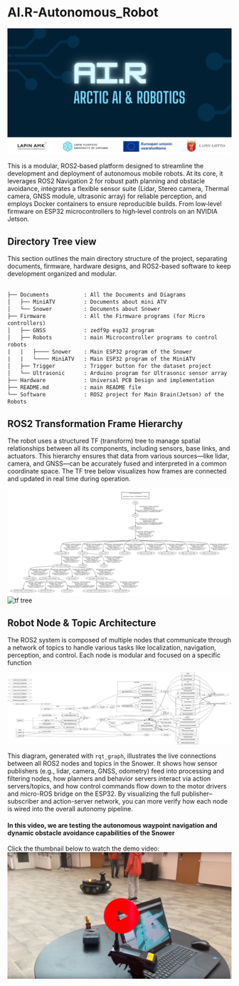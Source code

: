 # AI.R-Autonomous_Robot

![AI.R](Documents/readme_resource/AIR_background.png)

This is a modular, ROS2‑based platform designed to streamline the development and deployment of autonomous mobile robots. At its core, it leverages ROS2 Navigation 2 for robust path planning and obstacle avoidance, integrates a flexible sensor suite (Lidar, Stereo camera, Thermal camera, GNSS module, ultrasonic array) for reliable perception, and employs Docker containers to ensure reproducible builds. From low‑level firmware on ESP32 microcontrollers to high‑level controls on an NVIDIA Jetson.

## Directory Tree view
This section outlines the main directory structure of the project, separating documents, firmware, hardware designs, and ROS2-based software to keep development organized and modular.
```

├── Documents           : All the Documents and Diagrams
│   ├── MiniATV         : Documents about mini ATV
│   └── Snower          : Documents about Snower
├── Firmware            : All the Firmware programs (for Micro controllers)
│   ├── GNSS            : zedf9p esp32 program
│   ├── Robots          : main Microcontroller programs to control robots
|   |   ├──── Snower    : Main ESP32 program of the Snower
|   |   └──── MiniATV   : Main ESP32 program of the MiniATV
│   ├── Trigger         : Trigger button for the dataset project
│   └── Ultrasonic      : Arduino program for Ultrasonic sensor array
├── Hardware            : Universal PCB Design and implementation
├── README.md           : main README file
└── Software            : ROS2 project for Main Brain(Jetson) of the Robots 

```

## ROS2 Transformation Frame Hierarchy

The robot uses a structured TF (transform) tree to manage spatial relationships between all its components, including sensors, base links, and actuators. This hierarchy ensures that data from various sources—like lidar, camera, and GNSS—can be accurately fused and interpreted in a common coordinate space. The TF tree below visualizes how frames are connected and updated in real time during operation.

[![tf tree](Documents/readme_resource/tf_tree.png)](Documents/Snower/tf_tree.pdf)
![tf tree](Documents/readme_resource/urdf_tf.gif)

## Robot Node & Topic Architecture

The ROS2 system is composed of multiple nodes that communicate through a network of topics to handle various tasks like localization, navigation, perception, and control. Each node is modular and focused on a specific function

![RQT Graph](Documents/Snower/rosgraph.png)

This diagram, generated with `rqt_graph`, illustrates the live connections between all ROS2 nodes and topics in the Snower. It shows how sensor publishers (e.g., lidar, camera, GNSS, odometry) feed into processing and filtering nodes, how planners and behavior servers interact via action servers/topics, and how control commands flow down to the motor drivers and micro-ROS bridge on the ESP32. By visualizing the full publisher–subscriber and action-server network, you can more verify how each node is wired into the overall autonomy pipeline.


#### In this video, we are testing the autonomous waypoint navigation and dynamic obstacle avoidance capabilities of the Snower 

Click the thumbnail below to watch the demo video:
[![Watch the video](Documents/readme_resource/video_thumbnail.png)](https://youtu.be/Bjw5K9Bklrk?si=DbEx6tLgyb9PHfoj)

